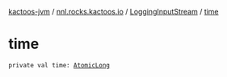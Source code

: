 [kactoos-jvm](../../index.md) / [nnl.rocks.kactoos.io](../index.md) / [LoggingInputStream](index.md) / [time](./time.md)

# time

`private val time: `[`AtomicLong`](http://docs.oracle.com/javase/8/docs/api/java/util/concurrent/atomic/AtomicLong.html)
